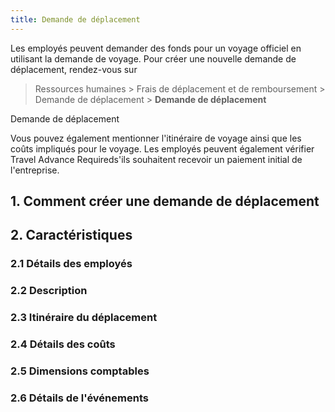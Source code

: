 ```yaml
---
title: Demande de déplacement
---
```


Les employés peuvent demander des fonds pour un voyage officiel en utilisant la demande de voyage. Pour créer une nouvelle demande de déplacement, rendez-vous sur

> Ressources humaines > Frais de déplacement et de remboursement > Demande de déplacement > **Demande de déplacement**

Demande de déplacement

Vous pouvez également mentionner l'itinéraire de voyage ainsi que les coûts impliqués pour le voyage. Les employés peuvent également vérifier Travel Advance Requireds'ils souhaitent recevoir un paiement initial de l'entreprise.

## 1. Comment créer une demande de déplacement

## 2. Caractéristiques

### 2.1 Détails des employés

### 2.2 Description

### 2.3 Itinéraire du déplacement

### 2.4 Détails des coûts

### 2.5 Dimensions comptables

### 2.6 Détails de l'événements